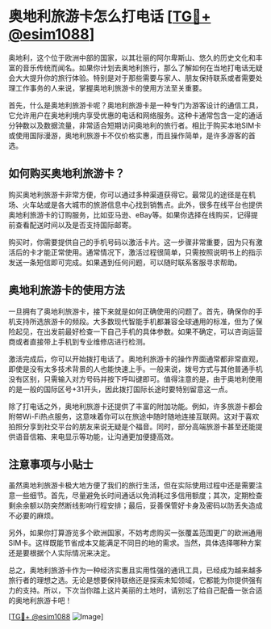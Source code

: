 # 奥地利旅游卡怎么打电话 [[TG💪+ @esim1088](https://t.me/s/esim1088)]

奥地利，这个位于欧洲中部的国家，以其壮丽的阿尔卑斯山、悠久的历史文化和丰富的音乐传统而闻名。如果你计划去奥地利旅行，那么了解如何在当地打电话无疑会大大提升你的旅行体验。特别是对于那些需要与家人、朋友保持联系或者需要处理工作事务的人来说，掌握奥地利旅游卡的使用方法至关重要。

首先，什么是奥地利旅游卡呢？奥地利旅游卡是一种专门为游客设计的通信工具，它允许用户在奥地利境内享受优惠的电话和网络服务。这种卡通常包含一定的通话分钟数以及数据流量，非常适合短期访问奥地利的旅行者。相比于购买本地SIM卡或使用国际漫游，奥地利旅游卡不仅价格实惠，而且操作简单，是许多游客的首选。

## 如何购买奥地利旅游卡？

购买奥地利旅游卡非常方便，你可以通过多种渠道获得它。最常见的途径是在机场、火车站或是各大城市的旅游信息中心找到销售点。此外，很多在线平台也提供奥地利旅游卡的订购服务，比如亚马逊、eBay等。如果你选择在线购买，记得提前查看配送时间以及是否支持国际邮寄。

购买时，你需要提供自己的手机号码以激活卡片。这一步骤非常重要，因为只有激活后的卡才能正常使用。通常情况下，激活过程很简单，只需按照说明书上的指示发送一条短信即可完成。如果遇到任何问题，可以随时联系客服寻求帮助。

## 奥地利旅游卡的使用方法

一旦拥有了奥地利旅游卡，接下来就是如何正确使用的问题了。首先，确保你的手机支持所选旅游卡的频段。大多数现代智能手机都兼容全球通用的标准，但为了保险起见，在出发前最好检查一下自己手机的具体参数。如果不确定，可以咨询运营商或者直接带上手机到专业维修店进行检测。

激活完成后，你可以开始拨打电话了。奥地利旅游卡的操作界面通常都非常直观，即使是没有太多技术背景的人也能快速上手。一般来说，拨号方式与其他普通手机没有区别，只需输入对方号码并按下呼叫键即可。值得注意的是，由于奥地利使用的是一般的国际区号+31开头，因此拨打国际长途时要特别留意这一点。

除了打电话之外，奥地利旅游卡还提供了丰富的附加功能。例如，许多旅游卡都会附带Wi-Fi热点服务，这意味着你可以在旅途中随时随地连接互联网。这对于喜欢拍照分享到社交平台的朋友来说无疑是个福音。同时，部分高端旅游卡甚至还能提供语音信箱、来电显示等功能，让沟通更加便捷高效。

## 注意事项与小贴士

虽然奥地利旅游卡极大地方便了我们的旅行生活，但在实际使用过程中还是需要注意一些细节。首先，尽量避免长时间通话以免消耗过多信用额度；其次，定期检查剩余余额以防突然断线影响行程安排；最后，妥善保管好卡身及密码以防丢失造成不必要的麻烦。

另外，如果你打算游览多个欧洲国家，不妨考虑购买一张覆盖范围更广的欧洲通用SIM卡。这样既能节省成本又能满足不同目的地的需求。当然，具体选择哪种方案还是要根据个人实际情况来决定。

总之，奥地利旅游卡作为一种经济实惠且实用性强的通讯工具，已经成为越来越多旅行者的理想之选。无论是想要保持联络还是探索未知领域，它都能为你提供强有力的支持。所以，下次当你踏上这片美丽的土地时，请别忘了给自己配备一张合适的奥地利旅游卡吧！

[[TG💪+ @esim1088](https://t.me/s/esim1088) ![Image](https://i.postimg.cc/4NQfJmqS/Snipaste-2025-05-13-00-14-12.png)]